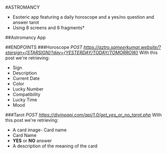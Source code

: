 #ASTROMANCY

- Esoteric app featuring a daily horoscope and a yes/no question and answer tarot
- Using 8 screens and 6 fragments*

##Astromancy App



##ENDPOINTS
###Horoscope
*POST https://aztro.sameerkumar.website/?starsign={STARSIGN}?day={YESTERDAY/TODAY/TOMORROW}*
With this post we're retrieving:
- Sign
- Description
- Current Date
- Color
- Lucky Number
- Compatibility
- Lucky Time
- Mood

###Tarot
*POST https://divineapi.com/api/1.0/get_yes_or_no_tarot.php* 
With this post we're retrieving:
- A card image- Card name
- Card Name
- **YES** or **NO** answer
- A description of the meaning of the card




